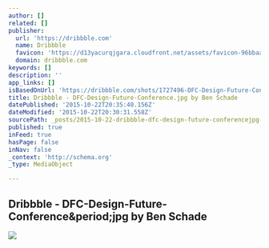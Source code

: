 ```yaml
---
author: []
related: []
publisher:
  url: 'https://dribbble.com'
  name: Dribbble
  favicon: 'https://d13yacurqjgara.cloudfront.net/assets/favicon-96bbaac2fee2f98db405d4fb67a0094d.ico'
  domain: dribbble.com
keywords: []
description: ''
app_links: []
isBasedOnUrl: 'https://dribbble.com/shots/1727496-DFC-Design-Future-Conference/attachments/278014'
title: Dribbble - DFC-Design-Future-Conference.jpg by Ben Schade
datePublished: '2015-10-22T20:35:40.156Z'
dateModified: '2015-10-22T20:30:31.558Z'
sourcePath: _posts/2015-10-22-dribbble-dfc-design-future-conferencejpg-by-ben-schade.md
published: true
inFeed: true
hasPage: false
inNav: false
_context: 'http://schema.org'
_type: MediaObject

---
```

<article style=""><h1>Dribbble - DFC-Design-Future-Conference&amp;period;jpg by Ben Schade</h1><p></p><img src="https://d13yacurqjgara.cloudfront.net/users/581199/screenshots/1727496/attachments/278014/DFC-Design-Future-Conference.jpg" /></article>